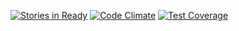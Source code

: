 [![Stories in Ready](https://badge.waffle.io/ianderse/feed_engine.svg?label=ready&title=Ready)](http://waffle.io/ianderse/feed_engine)
[![Code Climate](https://codeclimate.com/github/ianderse/feed_engine/badges/gpa.svg)](https://codeclimate.com/github/ianderse/feed_engine)
[![Test Coverage](https://codeclimate.com/github/ianderse/feed_engine/badges/coverage.svg)](https://codeclimate.com/github/ianderse/feed_engine)

